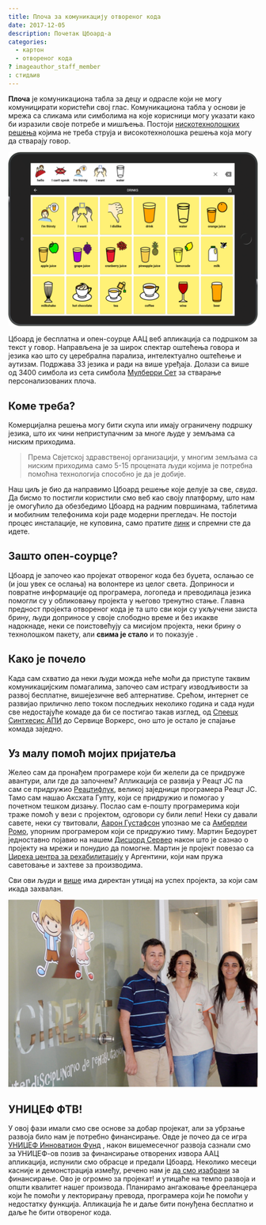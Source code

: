 ```yaml
---
title: Плоча за комуникацију отвореног кода
date: 2017-12-05
description: Почетак Цбоард-а
categories:
  - картон
  - отвореног кода
? imageauthor_staff_member
: стидљив
---
```


**Плоча** је комуникациона табла за децу и одрасле који не могу комуницирати користећи свој глас. Комуникациона табла у основи је мрежа са сликама или симболима на које корисници могу указати како би изразили своје потребе и мишљења. Постоји [нискотехнолошких решења](https://www.youtube.com/watch?v=mnyv8h6J4rc) којима не треба струја и високотехнолошка решења која могу да стварају говор.

[![Цбоард](/images/app/water-ipad-english.png)](https://github.com/cboard-org/cboard)

Цбоард је бесплатна и опен-соурце ААЦ веб апликација са подршком за текст у говор. Направљена је за широк спектар оштећења говора и језика као што су церебрална парализа, интелектуално оштећење и аутизам. Подржава 33 језика и ради на више уређаја. Долази са више од 3400 симбола из сета симбола [Мулберри Сет](https://mulberrysymbols.org/) за стварање персонализованих плоча.

## Коме треба?

Комерцијална решења могу бити скупа или имају ограничену подршку језика, што их чини неприступачним за многе људе у земљама са ниским приходима.

> Према Свјетској здравственој организацији, у многим земљама са ниским приходима само 5-15 процената људи којима је потребна помоћна технологија способно је да је добије.

Наш циљ је био да направимо Цбоард решење које делује за све, *свуда*. Да бисмо то постигли користили смо веб као своју платформу, што нам је омогућило да обезбедимо Цбоард на радним површинама, таблетима и мобилним телефонима који раде модерни прегледач. Не постоји процес инсталације, не куповина, само пратите [линк](https://app.cboard.io) и спремни сте да идете.

## Зашто опен-соурце?

Цбоард је започео као пројекат отвореног кода без буџета, ослањао се (и још увек се ослања) на волонтере из целог света. Доприноси и повратне информације од програмера, логопеда и преводилаца језика помогли су у обликовању пројекта у његово тренутно стање. Главна предност пројекта отвореног кода је та што сви који су укључени заиста брину, људи доприносе у своје слободно време и без икакве надокнаде, неки се поистовећују са мисијом пројекта, неки брину о технолошком пакету, али **свима је стало** и то показује .

## Како је почело

Када сам схватио да неки људи можда неће моћи да приступе таквим комуникацијским помагалима, започео сам истрагу изводљивости за развој бесплатне, вишејезичне веб алтернативе. Срећом, интернет се развијао прилично лепо током последњих неколико година и сада нуди све недостајуће комаде да би се постигао такав изглед, од [Спеецх Синтхесис АПИ](https://www.smashingmagazine.com/2017/02/experimenting-with-speechsynthesis/) до Сервице Воркерс, оно што је остало је спајање комада заједно.

## Уз малу помоћ мојих пријатеља

Желео сам да пронађем програмере који би желели да се придруже авантури, али где да започнем? Апликација се развија у Реацт ЈС па сам се придружио [Реацтифлук](https://www.reactiflux.com/), великој заједници програмера Реацт ЈС. Тамо сам нашао Аксхата Гупту, који се придружио и помогао у почетном тешком дизању. Послао сам е-пошту програмерима који траже помоћ у вези с пројектом, одговори су били лепи! Неки су давали савете, неки су твитовали, [Аарон Густафсон](https://www.aaron-gustafson.com/about/) упознао ме са [Амберлеи Ромо](https://www.aaron-gustafson.com/notebook/my-2017-mentees/), упорним програмером који се придружио тиму. Мартин Бедоурет једноставно појавио на нашем [Дисцорд Сервер](https://discord.gg/TEH8uxh) након што је сазнао о пројекту на мрежи и понудио да помогне. Мартин је пројект повезао са [Циреха центра за рехабилитацију](http://www.cireha.com.ar/index.asp) у Аргентини, који нам пружа саветовање и захтеве за производима.

Сви ови људи и [више](https://github.com/cboard-org/cboard/graphs/contributors) има директан утицај на успех пројекта, за који сам икада захвалан.

![Циреха](/images/cireha-group-outside.jpg)

## УНИЦЕФ ФТВ!

У овој фази имали смо све основе за добар пројекат, али за убрзање развоја било нам је потребно финансирање. Овде је почео да се игра [УНИЦЕФ Инноватион Фунд](https://unicefinnovationfund.org/) , након вишемесечног развоја сазнали смо за УНИЦЕФ-ов позив за финансирање отворених извора ААЦ апликација, испунили смо обрасце и предали Цбоард. Неколико месеци касније и демонстрација између, речено нам је [да смо изабрани](http://unicefstories.org/2017/12/08/unicef-announces-addition-of-six-start-up-companies-to-2018-investment-portfolio/) за финансирање. Ово је огромно за пројекат! и утицаће на темпо развоја и општи квалитет нашег производа. Планирамо ангажовање фрееланцера који ће помоћи у лекторирању превода, програмера који ће помоћи у недостатку функција. Апликација ће и даље бити понуђена бесплатно и даље ће бити отвореног кода.